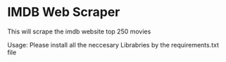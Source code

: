 # IMDB Web Scraper
This will scrape the imdb website top 250 movies

Usage:
Please install all the neccesary Librabries by the requirements.txt file
